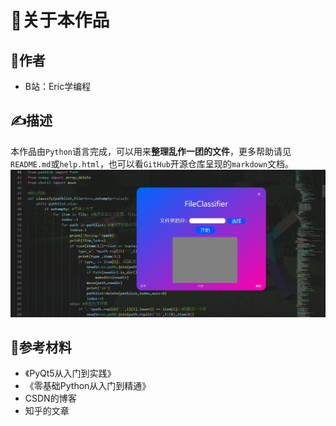 # 👀关于本作品

## 👏作者
- B站：Eric学编程

## ✍描述
本作品由`Python`语言完成，可以用来**整理乱作一团的文件**，更多帮助请见`README.md`或`help.html`，也可以看`GitHub`开源仓库呈现的`markdown`文档。
![image](show.jpg)

## 📖参考材料
- 《PyQt5从入门到实践》
- 《零基础Python从入门到精通》
- CSDN的博客
- 知乎的文章
